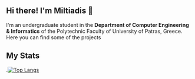 ## Hi there! I'm Miltiadis 👋
I'm an undergraduate student in the **Department of Computer Engineering & Informatics** of the Polytechnic Faculty of University of Patras, Greece.
Here you can find some of the projects 

## My Stats
.[![Top Langs](https://github-readme-stats.vercel.app/api/top-langs/?username=miltiadiss&layout=compact)](https://github.com/miltiadiss-github-readme-stats)
